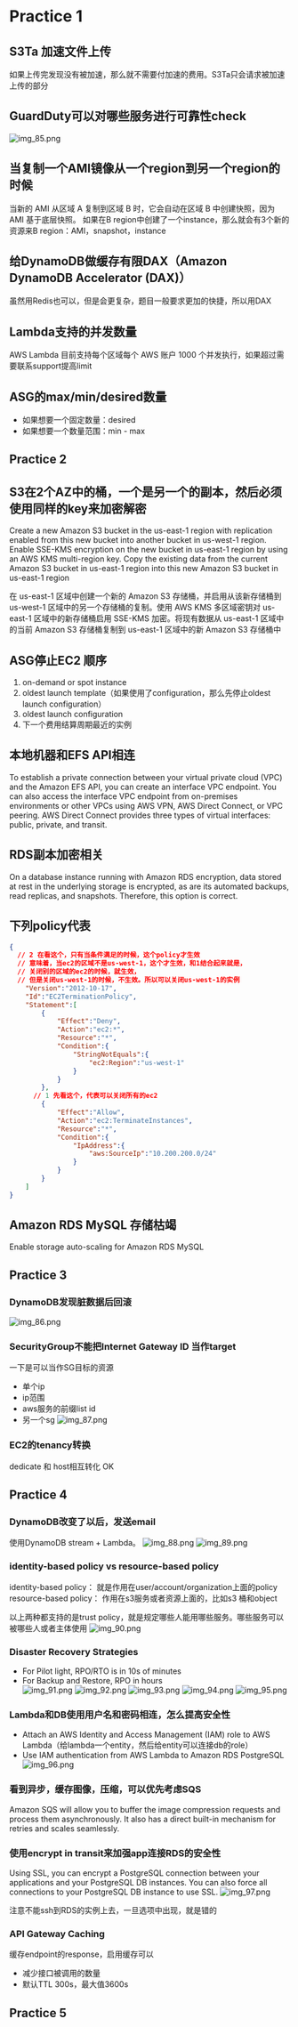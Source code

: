 # Practice 1
## S3Ta 加速文件上传
如果上传完发现没有被加速，那么就不需要付加速的费用。S3Ta只会请求被加速上传的部分

## GuardDuty可以对哪些服务进行可靠性check
![img_85.png](img_85.png)

## 当复制一个AMI镜像从一个region到另一个region的时候
当新的 AMI 从区域 A 复制到区域 B 时，它会自动在区域 B 中创建快照，因为 AMI 基于底层快照。
如果在B region中创建了一个instance，那么就会有3个新的资源来B region：AMI，snapshot，instance

## 给DynamoDB做缓存有限DAX（Amazon DynamoDB Accelerator (DAX)）
虽然用Redis也可以，但是会更复杂，题目一般要求更加的快捷，所以用DAX

## Lambda支持的并发数量
AWS Lambda 目前支持每个区域每个 AWS 账户 1000 个并发执行，如果超过需要联系support提高limit

## ASG的max/min/desired数量
- 如果想要一个固定数量：desired
- 如果想要一个数量范围：min - max

## Practice 2
## S3在2个AZ中的桶，一个是另一个的副本，然后必须使用同样的key来加密解密
Create a new Amazon S3 bucket in the us-east-1 region with replication enabled from this new bucket into another bucket in us-west-1 region. Enable SSE-KMS encryption on the new bucket in us-east-1 region by using an AWS KMS multi-region key. Copy the existing data from the current Amazon S3 bucket in us-east-1 region into this new Amazon S3 bucket in us-east-1 region

在 us-east-1 区域中创建一个新的 Amazon S3 存储桶，并启用从该新存储桶到 us-west-1 区域中的另一个存储桶的复制。使用 AWS KMS 多区域密钥对 us-east-1 区域中的新存储桶启用 SSE-KMS 加密。将现有数据从 us-east-1 区域中的当前 Amazon S3 存储桶复制到 us-east-1 区域中的新 Amazon S3 存储桶中


## ASG停止EC2 顺序
1. on-demand or spot instance
2. oldest launch template（如果使用了configuration，那么先停止oldest launch configuration）
3. oldest launch configuration
4. 下一个费用结算周期最近的实例

## 本地机器和EFS API相连
To establish a private connection between your virtual private cloud (VPC) and the Amazon EFS API, you can create an interface VPC endpoint. You can also access the interface VPC endpoint from on-premises environments or other VPCs using AWS VPN, AWS Direct Connect, or VPC peering.
AWS Direct Connect provides three types of virtual interfaces: public, private, and transit.

## RDS副本加密相关
On a database instance running with Amazon RDS encryption, data stored at rest in the underlying storage is encrypted, as are its automated backups, read replicas, and snapshots. Therefore, this option is correct.


## 下列policy代表
```json
{
  // 2 在看这个，只有当条件满足的时候，这个policy才生效
  // 意味着，当ec2的区域不是us-west-1，这个才生效，和1结合起来就是，
  // 关闭别的区域的ec2的时候，就生效，
  // 但是关闭us-west-1的时候，不生效。所以可以关闭us-west-1的实例
    "Version":"2012-10-17",
    "Id":"EC2TerminationPolicy",
    "Statement":[
        {
            "Effect":"Deny",
            "Action":"ec2:*",
            "Resource":"*",
            "Condition":{
                "StringNotEquals":{
                    "ec2:Region":"us-west-1"
                }
            }
        },
      // 1 先看这个，代表可以关闭所有的ec2
        {
            "Effect":"Allow",
            "Action":"ec2:TerminateInstances",
            "Resource":"*",
            "Condition":{
                "IpAddress":{
                    "aws:SourceIp":"10.200.200.0/24"
                }
            }
        }
    ]
}
```

## Amazon RDS MySQL 存储枯竭
Enable storage auto-scaling for Amazon RDS MySQL

## Practice 3
### DynamoDB发现脏数据后回滚
![img_86.png](img_86.png)

### SecurityGroup不能把Internet Gateway ID 当作target
一下是可以当作SG目标的资源
- 单个ip
- ip范围
- aws服务的前缀list id
- 另一个sg
![img_87.png](img_87.png)

### EC2的tenancy转换
dedicate 和 host相互转化 OK

## Practice 4
### DynamoDB改变了以后，发送email
使用DynamoDB stream + Lambda。
![img_88.png](img_88.png)
![img_89.png](img_89.png)

### identity-based policy vs resource-based policy
identity-based policy： 就是作用在user/account/organization上面的policy
resource-based policy： 作用在s3服务或者资源上面的，比如s3 桶和object

以上两种都支持的是trust policy，就是规定哪些人能用哪些服务。哪些服务可以被哪些人或者主体使用
![img_90.png](img_90.png)

### Disaster Recovery Strategies
- For Pilot light, RPO/RTO is in 10s of minutes
- For Backup and Restore, RPO in hours  
![img_91.png](img_91.png)
![img_92.png](img_92.png)
![img_93.png](img_93.png)
![img_94.png](img_94.png)
![img_95.png](img_95.png)


### Lambda和DB使用用户名和密码相连，怎么提高安全性
- Attach an AWS Identity and Access Management (IAM) role to AWS Lambda（给lambda一个entity，然后给entity可以连接db的role）
- Use IAM authentication from AWS Lambda to Amazon RDS PostgreSQL
![img_96.png](img_96.png)

### 看到异步，缓存图像，压缩，可以优先考虑SQS
Amazon SQS will allow you to buffer the image compression requests and process them asynchronously. It also has a direct built-in mechanism for retries and scales seamlessly.

### 使用encrypt in transit来加强app连接RDS的安全性
Using SSL, you can encrypt a PostgreSQL connection between your applications and your PostgreSQL DB instances. You can also force all connections to your PostgreSQL DB instance to use SSL.
![img_97.png](img_97.png)

注意不能ssh到RDS的实例上去，一旦选项中出现，就是错的


### API Gateway Caching
缓存endpoint的response，启用缓存可以
- 减少接口被调用的数量
- 默认TTL 300s，最大值3600s

## Practice 5